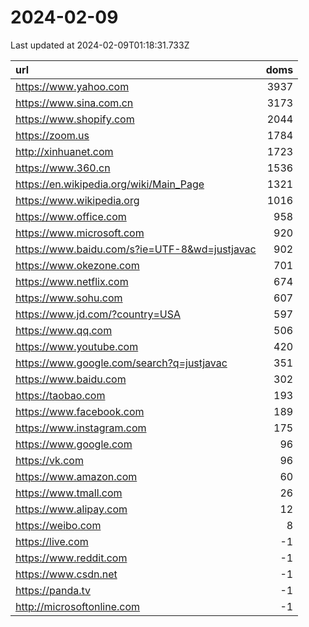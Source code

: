 # 2024-02-09

<!-- BEGIN -->
Last updated at 2024-02-09T01:18:31.733Z

url | doms
:- | -:
https://www.yahoo.com | 3937
https://www.sina.com.cn | 3173
https://www.shopify.com | 2044
https://zoom.us | 1784
http://xinhuanet.com | 1723
https://www.360.cn | 1536
https://en.wikipedia.org/wiki/Main_Page | 1321
https://www.wikipedia.org | 1016
https://www.office.com | 958
https://www.microsoft.com | 920
https://www.baidu.com/s?ie=UTF-8&wd=justjavac | 902
https://www.okezone.com | 701
https://www.netflix.com | 674
https://www.sohu.com | 607
https://www.jd.com/?country=USA | 597
https://www.qq.com | 506
https://www.youtube.com | 420
https://www.google.com/search?q=justjavac | 351
https://www.baidu.com | 302
https://taobao.com | 193
https://www.facebook.com | 189
https://www.instagram.com | 175
https://www.google.com | 96
https://vk.com | 96
https://www.amazon.com | 60
https://www.tmall.com | 26
https://www.alipay.com | 12
https://weibo.com | 8
https://live.com | -1
https://www.reddit.com | -1
https://www.csdn.net | -1
https://panda.tv | -1
http://microsoftonline.com | -1
<!-- END -->
